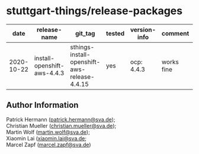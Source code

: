 stuttgart-things/release-packages
================================

| date | release-name | git_tag | tested | version-info | comment | package | editor |
|---|---|---|---|---|---|---|---|
| 2020-10-22 | install-openshift-aws-4.4.3 | sthings-install-openshift-aws-release-4.4.15 | yes | ocp: 4.4.3 | works fine  | [ocp4-aws](http://10.31.102.191:5000/buckets?chosenbucket=install-openshift-aws) | cmueller |


Author Information
------------------

Patrick Hermann (patrick.hermann@sva.de);  
Christian Mueller (christian.mueller@sva.de);  
Martin Wolf (martin.wolf@sva.de);  
Xiaomin Lai (xiaomin.lai@sva.de;  
Marcel Zapf (marcel.zapf@sva.de)
